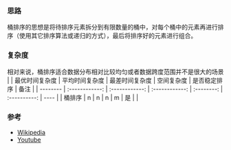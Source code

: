 ### 思路

桶排序的思想是将待排序元素拆分到有限数量的桶中，对每个桶中的元素再进行排序（使用其它排序算法或递归的方式），最后将排序好的元素进行组合。

### 复杂度

相对来说，桶排序适合数据分布相对比较均匀或者数据跨度范围并不是很大的场景
| | 最优时间复杂度 | 平均时间复杂度 | 最差时间复杂度 | 空间复杂度 | 是否稳定排序 | 备注 |
| -------- | :------------: | :------------: | :------------: | :--------: | :----------: | ---- |
| 桶排序 | n | n | n | m | 是 | |

### 参考

- [Wikipedia](https://zh.wikipedia.org/wiki/%E6%A1%B6%E6%8E%92%E5%BA%8F)
- [Youtube](https://www.youtube.com/watch?v=VuXbEb5ywrU)

